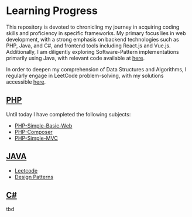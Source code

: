 # Learning Progress

This repository is devoted to chronicling my journey in acquiring coding skills and proficiency in specific frameworks. My primary focus lies in web development, with a strong emphasis on backend technologies such as PHP, Java, and C#, and frontend tools including React.js and Vue.js. Additionally, I am diligently exploring Software-Pattern implementations primarily using Java, with relevant code available at [here](https://github.com/vinstonsalim/learning/tree/main/JAVA).

In order to deepen my comprehension of Data Structures and Algorithms, I regularly engage in LeetCode problem-solving, with my solutions accessible [here](https://github.com/vinstonsalim/learning/tree/main/JAVA/Leetcode).

## [PHP](https://github.com/vinstonsalim/learning/tree/main/PHP/)
Until today I have completed the following subjects:
- [PHP-Simple-Basic-Web](https://github.com/vinstonsalim/learning/tree/main/PHP/php-simple-web)
- [PHP-Composer](https://github.com/vinstonsalim/learning/tree/main/PHP/php-composer)
- [PHP-Simple-MVC](https://github.com/vinstonsalim/learning/tree/main/PHP/php-simple-mvc)

## [JAVA](https://github.com/vinstonsalim/learning/tree/main/JAVA/)
- [Leetcode](https://github.com/vinstonsalim/learning/tree/main/JAVA/Leetcode)
- [Design Patterns](https://github.com/vinstonsalim/learning/tree/main/JAVA/Design-Patterns)

## [C#]()
tbd
